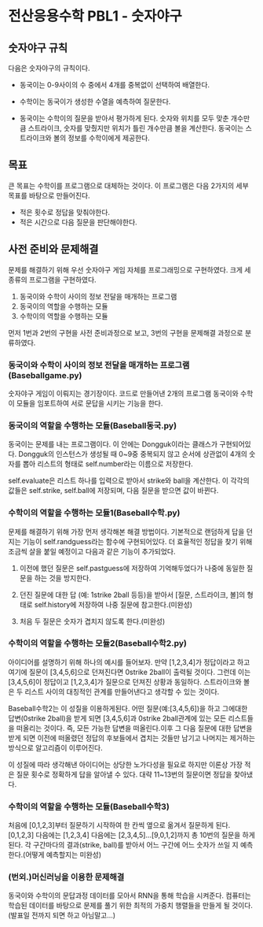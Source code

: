 # 전산응용수학 PBL1 - 숫자야구
## 숫자야구 규칙
다음은 숫자야구의 규칙이다.
- 동국이는 0-9사이의 수 중에서 4개를 중복없이 선택하여 배열한다.

- 수학이는 동국이가 생성한 수열을 예측하여 질문한다. 

- 동국이는 수학이의 질문을 받아서 평가하게 된다. 숫자와 위치를 모두 맞춘 개수만큼 스트라이크, 숫자를 맞췄지만 위치가 틀린 개수만큼 볼을 계산한다. 동국이는 스트라이크와 볼의 정보를 수학이에게 제공한다.

## 목표
큰 목표는 수학이를 프로그램으로 대체하는 것이다. 이 프로그램은 다음 2가지의 세부 목표를 바탕으로 만들어진다. 
- 적은 횟수로 정답을 맞춰야한다.
- 적은 시간으로 다음 질문을 판단해야한다.

## 사전 준비와 문제해결
문제를 해결하기 위해 우선 숫자야구 게임 자체를 프로그래밍으로 구현하였다. 크게 세 종류의 프로그램을 구현하였다.
1. 동국이와 수학이 사이의 정보 전달을 매개하는 프로그램
2. 동국이의 역할을 수행하는 모듈
3. 수학이의 역할을 수행하는 모듈

먼저 1번과 2번의 구현을 사전 준비과정으로 보고, 3번의 구현을 문제해결 과정으로 분류하였다. 

### 동국이와 수학이 사이의 정보 전달을 매개하는 프로그램(Baseballgame.py)
숫자야구 게임이 이뤄지는 경기장이다. 코드로 만들어낸 2개의 프로그램 동국이와 수학이 모듈을 임포트하여 서로 문답을 시키는 기능을 한다.

### 동국이의 역할을 수행하는 모듈(Baseball동국.py)
동국이는 문제를 내는 프로그램이다. 이 안에는 Dongguk이라는 클래스가 구현되어있다. Dongguk의 인스턴스가 생성될 때 0~9중 중복되지 않고 순서에 상관없이 4개의 숫자를 뽑아 리스트의 형태로 self.number라는 이름으로 저장한다. 

self.evaluate은 리스트 하나를 입력으로 받아서 strike와 ball을 계산한다. 이 각각의 값들은 self.strike, self.ball에 저장되며, 다음 질문을 받으면 값이 바뀐다.

### 수학이의 역할을 수행하는 모듈1(Baseball수학.py)
문제를 해결하기 위해 가장 먼저 생각해본 해결 방법이다. 기본적으로 랜덤하게 답을 던지는 기능이 self.randguess라는 함수에 구현되어있다. 
더 효율적인 정답을 찾기 위해 조금씩 살을 붙일 예정이고 다음과 같은 기능이 추가되었다. 

1. 이전에 했던 질문은 self.pastguess에 저장하여 기억해두었다가 나중에 동일한 질문을 하는 것을 방지한다. 

2. 던진 질문에 대한 답 (예: 1strike 2ball 등등)을 받아서 [질문, 스트라이크, 볼]의 형태로 self.history에 저장하여 나중 질문에 참고한다.(미완성)

3. 처음 두 질문은 숫자가 겹치지 않도록 한다.(미완성)

### 수학이의 역할을 수행하는 모듈2(Baseball수학2.py)
아이디어를 설명하기 위해 하나의 예시를 들어보자. 만약 [1,2,3,4]가 정답이라고 하고 여기에 질문이 [3,4,5,6]으로 던져진다면 0strike 2ball이 출력될 것이다. 그런데 이는 [3,4,5,6]이 정답이고 [1,2,3,4]가 질문으로 던져진 상황과 동일하다. 스트라이크와 볼은 두 리스트 사이의 대칭적인 관계를 만들어낸다고 생각할 수 있는 것이다. 

Baseball수학2는 이 성질을 이용하게된다. 어떤 질문(예:[3,4,5,6])을 하고 그에대한 답변(0strike 2ball)을 받게 되면 [3,4,5,6]과 0strike 2ball관계에 있는 모든 리스트들을 떠올리는 것이다. 즉, 모든 가능한 답변을 떠올린다.이후 그 다음 질문에 대한 답변을 받게 되면 이전에 떠올렸던 정답의 후보들에서 겹치는 것들만 남기고 나머지는 제거하는 방식으로 알고리즘이 이루어진다.

이 성질에 따라 생각해낸 아이디어는 상당한 노가다성을 필요로 하지만 이론상 가장 적은  질문 횟수로 정확하게 답을 알아낼 수 있다. 대략 11~13번의 질문이면 정답을 찾아냈다.

### 수학이의 역할을 수행하는 모듈(Baseball수학3)
처음에 [0,1,2,3]부터 질문하기 시작하여 한 칸씩 옆으로 옮겨서 질문하게 된다. [0,1,2,3] 다음에는 [1,2,3,4] 다음에는 [2,3,4,5]...[9,0,1,2]까지 총 10번의 질문을 하게 된다. 각 구간마다의 결과(strike, ball)를 받아서 어느 구간에 어느 숫자가 쓰일 지 예측한다.(어떻게 예측할지는 미완성)

### (번외.)머신러닝을 이용한 문제해결
동국이와 수학이의 문답과정 데이터를 모아서 RNN을 통해 학습을 시켜준다. 컴퓨터는 학습된 데이터를 바탕으로 문제를 풀기 위한 최적의 가중치 행렬들을 만들게 될 것이다. (발표일 전까지 되면 하고 아님말고...)

